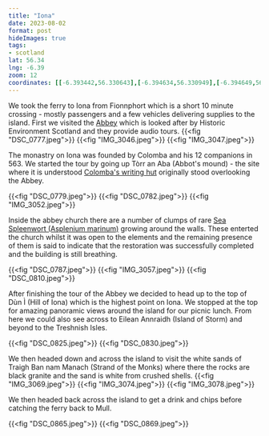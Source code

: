 ```yaml
---
title: "Iona"
date: 2023-08-02
format: post    
hideImages: true
tags: 
- scotland
lat: 56.34
lng: -6.39
zoom: 12
coordinates: [[-6.393442,56.330643],[-6.394634,56.330949],[-6.394649,56.331046],[-6.39417,56.33152],[-6.393778,56.331585],[-6.393207,56.332387],[-6.393903,56.332786],[-6.393914,56.333174],[-6.393637,56.333684],[-6.393467,56.334237],[-6.392765,56.334136],[-6.392649,56.334374],[-6.393351,56.334475],[-6.393205,56.334651],[-6.392886,56.334648],[-6.392575,56.33492],[-6.392038,56.334998],[-6.391955,56.334906],[-6.389963,56.335458],[-6.391527,56.334837],[-6.392153,56.335124],[-6.391691,56.335408],[-6.391768,56.335083],[-6.391475,56.335421],[-6.391292,56.33616],[-6.391608,56.335259],[-6.391312,56.335007],[-6.392005,56.335138],[-6.391683,56.335347],[-6.391034,56.335388],[-6.390981,56.334972],[-6.391124,56.334714],[-6.391818,56.334798],[-6.392321,56.334959],[-6.392957,56.334614],[-6.393291,56.334694],[-6.393091,56.335204],[-6.393057,56.335534],[-6.393494,56.335323],[-6.393143,56.335319],[-6.392703,56.336208],[-6.39218,56.336776],[-6.391203,56.337702],[-6.391075,56.33806],[-6.391073,56.338458],[-6.391367,56.339879],[-6.392051,56.340198],[-6.392757,56.340421],[-6.39331,56.34069],[-6.393975,56.340687],[-6.394389,56.340609],[-6.394572,56.34037],[-6.395342,56.340344],[-6.395839,56.340482],[-6.3967,56.340482],[-6.396895,56.340664],[-6.397469,56.340784],[-6.397164,56.341316],[-6.396613,56.341252],[-6.396969,56.341272],[-6.396563,56.341385],[-6.396111,56.341645],[-6.395593,56.341666],[-6.395271,56.341552],[-6.395038,56.341231],[-6.394621,56.341232],[-6.394521,56.34111],[-6.394843,56.340611],[-6.394696,56.340373],[-6.394441,56.340597],[-6.393928,56.34072],[-6.392399,56.34015],[-6.391415,56.33993],[-6.390166,56.342086],[-6.389549,56.342962],[-6.389267,56.343767],[-6.38896,56.344149],[-6.388746,56.345059],[-6.388249,56.345531],[-6.386693,56.346538],[-6.386384,56.346559],[-6.385574,56.346847],[-6.385383,56.347048],[-6.385441,56.347648],[-6.38492,56.347933],[-6.384303,56.348013],[-6.383783,56.347999],[-6.38332,56.34786],[-6.382974,56.347911],[-6.382065,56.348399],[-6.38185,56.348148],[-6.382136,56.348211],[-6.382896,56.347549],[-6.383749,56.347186],[-6.384005,56.346914],[-6.384175,56.346328],[-6.384408,56.345977],[-6.384754,56.345853],[-6.38538,56.345777],[-6.387128,56.345779],[-6.387701,56.345842],[-6.388222,56.345564],[-6.388681,56.345096],[-6.388941,56.344216],[-6.389313,56.343765],[-6.389657,56.342715],[-6.390107,56.342145],[-6.390603,56.341312],[-6.391403,56.340094],[-6.391047,56.338296],[-6.39118,56.337759],[-6.391344,56.337501],[-6.392548,56.336409],[-6.392792,56.336115],[-6.392909,56.335636],[-6.393498,56.334028],[-6.393495,56.333869],[-6.393803,56.333376],[-6.39394,56.333003],[-6.393816,56.332684],[-6.393287,56.332423],[-6.393447,56.332043],[-6.393841,56.33158],[-6.393745,56.331332],[-6.39395,56.330981],[-6.393557,56.330753],[-6.393037,56.330707],[-6.392388,56.330267],[-6.392405,56.330146],[-6.392819,56.329861],[-6.392586,56.329884],[-6.392358,56.329698],[-6.392679,56.329614],[-6.392677,56.329828]]
---
```


We took the ferry to Iona from Fionnphort which is a short 10 minute crossing - mostly passengers and a few vehicles delivering supplies to the island. First we visited the [Abbey](https://www.historicenvironment.scot/visit-a-place/places/iona-abbey-and-nunnery/) which is looked after by Historic Environment Scotland and they provide audio tours. 
{{<fig "DSC_0777.jpeg">}}
{{<fig "IMG_3046.jpeg">}}
{{<fig "IMG_3047.jpeg">}}

The monastry on Iona was founded by Colomba and his 12 companions in 563. We started the tour by going up Tòrr an Aba (Abbot's mound) - the site where it is understood [Colomba's writing hut](https://theconversation.com/how-we-found-st-columbas-famous-writing-hut-stashed-in-a-cornish-garage-80778) originally stood overlooking the Abbey. 


{{<fig "DSC_0779.jpeg">}}
{{<fig "DSC_0782.jpeg">}}
{{<fig "IMG_3052.jpeg">}}

Inside the abbey church there are a number of clumps of rare [Sea Spleenwort (Asplenium marinum)](https://plantatlas2020.org/atlas/2cd4p9h.y90) growing around the walls. These enterted the church whilst it was open to the elements and the remaining presence of them is said to indicate that the restoration was successfully completed and the building is still breathing.

{{<fig "DSC_0787.jpeg">}}
{{<fig "IMG_3057.jpeg">}}
{{<fig "DSC_0810.jpeg">}}

After finishing the tour of the Abbey we decided to head up to the top of Dùn Ì (Hill of Iona) which is the highest point on Iona.  We stopped at the top for amazing panoramic views around the island for our picnic lunch.  From here we could also see across to  Eilean Annraidh (Island of Storm) and beyond to the Treshnish Isles. 

{{<fig "DSC_0825.jpeg">}}
{{<fig "DSC_0830.jpeg">}}

We then headed down and across the island to visit the white sands of Traigh Ban nam Manach (Strand of the Monks) where there the rocks are black granite and the sand is white from crushed shells. 
{{<fig "IMG_3069.jpeg">}}
{{<fig "IMG_3074.jpeg">}}
{{<fig "IMG_3078.jpeg">}}

We then headed back across the island to get a drink and chips before catching the ferry back to Mull. 

{{<fig "DSC_0865.jpeg">}}
{{<fig "DSC_0869.jpeg">}}
